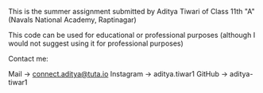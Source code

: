 This is the summer assignment submitted by Aditya Tiwari of Class 11th "A" (Navals National Academy, Raptinagar)

This code can be used for educational or professional purposes (although I would not suggest using it for professional purposes)

Contact me:

Mail -> connect.aditya@tuta.io
Instagram -> aditya.tiwar1
GitHub -> aditya-tiwar1
